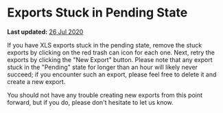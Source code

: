 # Exports Stuck in Pending State
**Last updated:** <a href="https://github.com/kobotoolbox/docs/blob/67d23c32f08b29bc226c92887cc0ba6b224556ec/source/stuck_in_pending.md" class="reference">26 Jul 2020</a>

If you have XLS exports stuck in the pending state, remove the stuck exports by clicking on the red trash can icon for each one. Next, retry the exports by clicking the "New Export" button. Please note that any export stuck in the "Pending" state for longer than an hour will likely never succeed; if you encounter such an export, please feel free to delete it and create a new export.

You should not have any trouble creating new exports from this point forward, but if you do, please don't hesitate to let us know.
